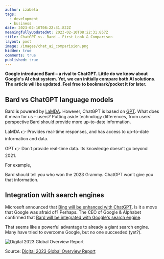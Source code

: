 ```yaml
---
author: izabela
tags:
  - development
  - business
date: 2023-02-10T08:22:31.822Z
meaningfullyUpdatedAt: 2023-02-10T08:22:31.857Z
title: ChatGPT vs. Bard – First Look & Comparison
layout: post
image: /images/chat_ai_comparision.png
hidden: true
comments: true
published: true
---
```

**Google introduced Bard – a rival to ChatGPT. Little do we know about Google's AI chat system. Yet, we can initially compare both AI solutions. The article will be updated. Feel free to bookmark/pocket it for later.**

## Bard vs ChatGPT language models

Bard is powered by [LaMDA](https://blog.google/technology/ai/lamda/). However, ChatGPT is based on [GPT](https://platform.openai.com/docs/models/gpt-3). What does it mean for us – users? Putting aside technology differences, from users' perspective Bard should provide more up-to-date information.

LaMDA 👉 Provides real-time responses, and has access to up-to-date information and data.

GPT 👉 Don’t provide real-time data. Its knowledge doesn’t go beyond 2021.

For example,

Bard should tell you who won the 2023 Grammy. ChatGPT won’t give you that information.

## Integration with search engines

Microsoft announced that [Bing will be enhanced with ChatGPT](https://techcrunch.com/2023/02/07/microsoft-launches-the-new-bing-with-chatgpt-built-in/). Is it a move that Google was afraid of? Perhaps. The CEO of Google & Alphabet confirmed that [Bard will be integrated with Google's search engine](https://twitter.com/sundarpichai/status/1622674382069059591). 

That seems like a powerful advantage to already a giant search engine. Many have tried to overcome Google, but no one succeeded (yet?).

<div class="image"><img src="/images/global-overview.png" alt="Digital 2023 Global Overview Report" title="undefined"  /> </div>

Source: [Digital 2023 Global Overview Report](https://datareportal.com/reports/digital-2023-global-overview-report)